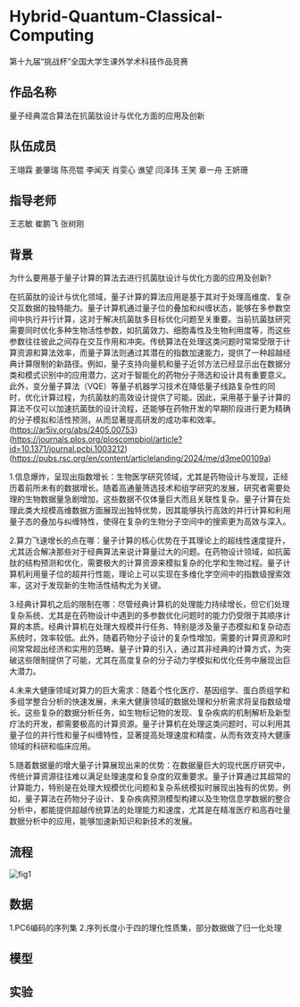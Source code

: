 # Hybrid-Quantum-Classical-Computing
第十九届“挑战杯”全国大学生课外学术科技作品竞赛

## 作品名称
量子经典混合算法在抗菌肽设计与优化方面的应用及创新

## 队伍成员
王翊霖 姜肇瑞 陈亮锟 李闻天 肖雯心 谯望 闫泽玮 王笑  章一舟 王妍珊

## 指导老师
王志敏 崔鹏飞 张树刚

## 背景
为什么要用基于量子计算的算法去进行抗菌肽设计与优化方面的应用及创新?

在抗菌肽的设计与优化领域，量子计算的算法应用是基于其对于处理高维度、复杂交互数据的独特能力。量子计算机通过量子位的叠加和纠缠状态，能够在多参数空间中执行并行计算，这对于解决抗菌肽多目标优化问题至关重要。当前抗菌肽研究需要同时优化多种生物活性参数，如抗菌效力、细胞毒性及生物利用度等，而这些参数往往彼此之间存在交互作用和冲突。传统算法在处理这类问题时常常受限于计算资源和算法效率，而量子算法则通过其潜在的指数加速能力，提供了一种超越经典计算限制的新路径。例如，量子支持向量机和量子近邻方法已经显示出在数据分类和模式识别中的应用潜力，这对于智能化的药物分子筛选和设计具有重要意义。此外，变分量子算法（VQE）等量子机器学习技术在降低量子线路复杂性的同时，优化计算过程，为抗菌肽的高效设计提供了可能。因此，采用基于量子计算的算法不仅可以加速抗菌肽的设计流程，还能够在药物开发的早期阶段进行更为精确的分子模拟和活性预测，从而显著提高研发的成功率和效率。(https://ar5iv.org/abs/2405.00753)   (https://journals.plos.org/ploscompbiol/article?id=10.1371/journal.pcbi.1003212)   (https://pubs.rsc.org/en/content/articlelanding/2024/me/d3me00109a)

1.信息爆炸，呈现出指数增长：生物医学研究领域，尤其是药物设计与发现，正经历着前所未有的数据增长。随着高通量筛选技术和组学研究的发展，研究者需要处理的生物数据量急剧增加，这些数据不仅体量巨大而且关联性复杂。量子计算在处理此类大规模高维数据方面展现出独特优势，因其能够执行高效的并行计算和利用量子态的叠加与纠缠特性，使得在复杂的生物分子空间中的搜索更为高效与深入。

2.算力飞速增长的点在哪：量子计算的核心优势在于其理论上的超线性速度提升，尤其适合解决那些对于经典算法来说计算量过大的问题。在药物设计领域，如抗菌肽的结构预测和优化，需要极大的计算资源来模拟复杂的化学和生物过程。量子计算机利用量子位的超并行性能，理论上可以实现在多维化学空间中的指数级搜索效率，这对于发现新的生物活性结构尤为关键。

3.经典计算机之后的限制在哪：尽管经典计算机的处理能力持续增长，但它们处理复杂系统、尤其是在药物设计中遇到的多参数优化问题时的能力仍受限于其顺序计算的本质。经典计算机在处理大规模并行任务、特别是涉及量子态模拟和复杂动态系统时，效率较低。此外，随着药物分子设计的复杂性增加，需要的计算资源和时间常常超出经济和实用的范畴。量子计算的引入，通过其非经典的计算方式，为突破这些限制提供了可能，尤其在高度复杂的分子动力学模拟和优化任务中展现出巨大潜力。

4.未来大健康领域对算力的巨大需求：随着个性化医疗、基因组学、蛋白质组学和多组学整合分析的快速发展，未来大健康领域的数据处理和分析需求将呈指数级增长。这些复杂的数据分析任务，如生物标记物的发现、复杂疾病的机制解析及新型疗法的开发，都需要极高的计算资源。量子计算机在处理这类问题时，可以利用其量子位的并行性和量子纠缠特性，显著提高处理速度和精度，从而有效支持大健康领域的科研和临床应用。

5.随着数据量的增大量子计算展现出来的优势：在数据量巨大的现代医疗研究中，传统计算资源往往难以满足处理速度和复杂度的双重要求。量子计算通过其超常的计算能力，特别是在处理大规模优化问题和复杂系统模拟时展现出独有的优势。例如，量子算法在药物分子设计、复杂疾病预测模型构建以及生物信息学数据的整合分析中，都能提供超越传统算法的处理能力和速度，尤其是在精准医疗和高吞吐量数据分析中的应用，能够加速新知识和新技术的发展。

## 流程

![fig1](/fig/image.png)

## 数据
1.PC6编码的序列集
2.序列长度小于四的理化性质集，部分数据做了归一化处理
## 模型

## 实验

